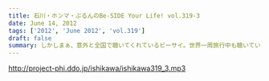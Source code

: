```yaml
---
title: 石川・ホンマ・ぶるんのBe-SIDE Your Life! vol.319-3
date: June 14, 2012
tags: ['2012', 'June 2012', 'vol.319']
draft: false
summary: しかしまぁ、意外と全国で聴いてくれているビーサイ。世界一周旅行中も聴いているなんて・・・ネット忘れる生活がしたいＮＡＭＡＥなんですが～～ＮＡＭＡＥ
---
```


http://project-phi.ddo.jp/ishikawa/ishikawa319_3.mp3